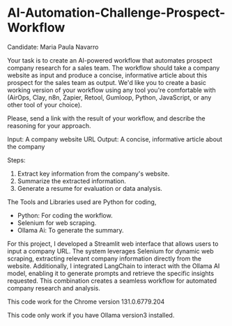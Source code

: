 # AI-Automation-Challenge-Prospect-Workflow

Candidate: Maria Paula Navarro 

Your task is to create an AI-powered workflow that automates prospect company research for a sales team. The workflow should take a company website as input and produce a concise, informative article about this prospect for the sales team as output. 
We'd like you to create a basic working version of your workflow using any tool you're comfortable with (AirOps, Clay, n8n, Zapier, Retool, Gumloop, Python, JavaScript, or any other tool of your choice). 

Please, send a link with the result of your workflow, and describe the reasoning for your approach.


Input: A company website URL
Output: A concise, informative article about the company

Steps:
1. Extract key information from the company's website.
2. Summarize the extracted information.
3. Generate a resume for evaluation or data analysis.

The Tools and Libraries used are Python for coding, 
- Python: For coding the workflow.
- Selenium for web scraping.
- Ollama Ai: To generate the summary.

For this project, I developed a Streamlit web interface that allows users to input a company URL. The system leverages Selenium for dynamic web scraping, extracting relevant company information directly from the website. 
Additionally, I integrated LangChain to interact with the Ollama AI model, enabling it to generate prompts and retrieve the specific insights requested. This combination creates a seamless workflow for automated company research and analysis.

This code work for the Chrome version 131.0.6779.204

This code only work if you have Ollama version3 installed.






